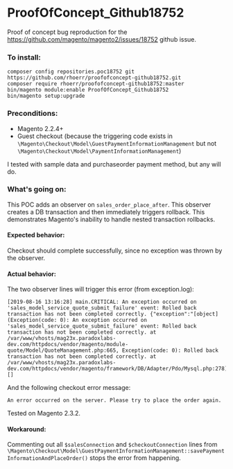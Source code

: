 # ProofOfConcept_Github18752

Proof of concept bug reproduction for the https://github.com/magento/magento2/issues/18752 github issue.

### To install:

    composer config repositories.poc18752 git https://github.com/rhoerr/proofofconcept-github18752.git
    composer require rhoerr/proofofconcept-github18752:master
    bin/magento module:enable ProofOfConcept_Github18752
    bin/magento setup:upgrade


### Preconditions:

 * Magento 2.2.4+
 * Guest checkout (because the triggering code exists in `\Magento\Checkout\Model\GuestPaymentInformationManagement` but not `\Magento\Checkout\Model\PaymentInformationManagement`)

I tested with sample data and purchaseorder payment method, but any will do.


### What's going on:

This POC adds an observer on `sales_order_place_after`. This observer creates a DB transaction and then immediately triggers rollback. This demonstrates Magento's inability to handle nested transaction rollbacks.


#### Expected behavior:

Checkout should complete successfully, since no exception was thrown by the observer.


#### Actual behavior:

The two observer lines will trigger this error (from exception.log):

	[2019-08-16 13:16:28] main.CRITICAL: An exception occurred on 'sales_model_service_quote_submit_failure' event: Rolled back transaction has not been completed correctly. {"exception":"[object] (Exception(code: 0): An exception occurred on 'sales_model_service_quote_submit_failure' event: Rolled back transaction has not been completed correctly. at /var/www/vhosts/mag23x.paradoxlabs-dev.com/httpdocs/vendor/magento/module-quote/Model/QuoteManagement.php:665, Exception(code: 0): Rolled back transaction has not been completed correctly. at /var/www/vhosts/mag23x.paradoxlabs-dev.com/httpdocs/vendor/magento/framework/DB/Adapter/Pdo/Mysql.php:278)"} []

And the following checkout error message:

	An error occurred on the server. Please try to place the order again.

Tested on Magento 2.3.2.

#### Workaround:

Commenting out all `$salesConnection` and `$checkoutConnection` lines from `\Magento\Checkout\Model\GuestPaymentInformationManagement::savePaymentInformationAndPlaceOrder()` stops the error from happening.

